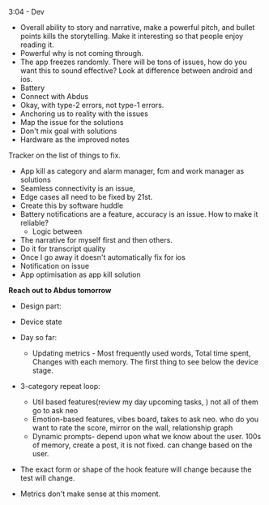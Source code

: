 3:04 - Dev

- Overall ability to story and narrative, make a powerful pitch, and bullet points kills the storytelling. Make it interesting so that people enjoy reading it.
- Powerful why is not coming through. 
- The app freezes randomly. There will be tons of issues, how do you want this to sound effective? Look at difference between android and ios.
- Battery
- Connect with Abdus
- Okay, with type-2 errors, not type-1 errors. 
- Anchoring us to reality with the issues
- Map the issue for the solutions
- Don't mix goal with solutions
- Hardware as the improved notes

Tracker on the list of things to fix.
- App kill as category and alarm manager, fcm and work manager as solutions
- Seamless connectivity is an issue, 
- Edge cases all need to be fixed by 21st. 
- Create this by software huddle
- Battery notifications are a feature, accuracy is an issue. How to make it reliable?
	- Logic between
- The narrative for myself first and then others.
- Do it for transcript quality
- Once I go away it doesn't automatically fix for ios
- Notification on issue
- App optimisation as app kill solution

**Reach out to Abdus tomorrow**

- Design part:
- Device state
- Day so far:
	- Updating metrics - Most frequently used words, Total time spent, Changes with each memory. The first thing to see below the device stage.
- 3-category repeat loop: 
	- Util based features(review my day upcoming tasks, ) not all of them go to ask neo
	- Emotion-based features, vibes board, takes to ask neo. who do you want to rate the score, mirror on the wall, relationship graph
	- Dynamic prompts- depend upon what we know about the user. 100s of memory, create a post, it is not fixed. can change based on the user. 
- The exact form or shape of the hook feature will change because the test will change. 

- Metrics don't make sense at this moment. 